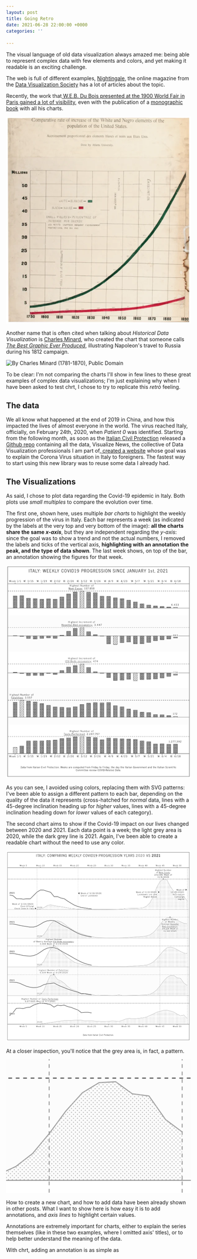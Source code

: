 ```yaml
---
layout: post
title: Going Retro
date: 2021-06-28 22:00:00 +0000
categories: ''

---
```

The visual language of old data visualization always amazed me: being able to represent complex data with few elements and colors, and yet making it readable is an exciting challenge.

The web is full of different examples, [Nightingale](https://nightingaledvs.com), the online magazine from the [Data Visualization Society](https://www.datavisualizationsociety.org "DVS Website") has a lot of articles about the topic.

Recently, the work that[ W.E.B. Du Bois presented at the 1900 World Fair in Paris gained a lot of visibility](https://www.smithsonianmag.com/history/first-time-together-and-color-book-displays-web-du-bois-visionary-infographics-180970826/ "W.E.B. Du Bois’ Visionary Infographics Come Together for the First Time in Full Color"), even with the publication of a [monographic book](https://amzn.to/3x6IK0u "Visualizing Black America: The Color Line at the Turn of the Twentieth Century") with all his charts.

![COMPARATIVE RATE OF INCREASE OF THE WHITE AND NEGRO ELEMENTS OF THE POPULATION OF THE UNITED STATES - PRINCETON ARCHITECTURAL PRESS](/assets/uploads/screenshot-2021-06-29-at-19-41-22.png "COMPARATIVE RATE OF INCREASE OF THE WHITE AND NEGRO ELEMENTS OF THE POPULATION OF THE UNITED STATES - PRINCETON ARCHITECTURAL PRESS")

Another name that is often cited when talking about _Historical Data Visualization_ is [Charles Minard](https://en.wikipedia.org/wiki/Charles_Joseph_Minard "Charles Minard on Wikipedia"), who created the chart that someone calls [_The Best Graphic Ever Produced_](https://www.nationalgeographic.com/culture/article/charles-minard-cartography-infographics-history "The Underappreciated Man Behind the “Best Graphic Ever Produced”"), illustrating Napoleon's travel to Russia during his 1812 campaign.

![By Charles Minard (1781-1870), Public Domain](https://upload.wikimedia.org/wikipedia/commons/thumb/2/29/Minard.png/1600px-Minard.png "By Charles Minard (1781-1870), Public Domain")

To be clear: I'm not comparing the charts I'll show in few lines to these great examples of complex data visualizations; I'm just explaining why when I have been asked to test chrt, I chose to try to replicate this _retrò_ feeling.

## The data

We all know what happened at the end of 2019 in China, and how this impacted the lives of almost everyone in the world. The virus reached Italy, officially, on February 24th, 2020, when _Patient 0_ was identified. Starting from the following month, as soon as the [Italian Civil Protection](https://www.protezionecivile.gov.it/it/ "Dipartimento della Protezione Civile") released a [Github repo](https://github.com/pcm-dpc/COVID-19 "pcm-dpc/COVID-19") containing all the data, Visualize News, the collective of Data Visualization professionals I am part of,[ created a website](https://coronavirus.visualize.news "Corona Virus in Italy") whose goal was to explain the Corona Virus situation in Italy to foreigners. The fastest way to start using this new library was to reuse some data I already had.

## The Visualizations

As said, I chose to plot data regarding the Covid-19 epidemic in Italy. Both plots use _small multiples_ to compare the evolution over time.

The first one, shown here, uses multiple _bar charts_ to highlight the weekly progression of the virus in Italy. Each bar represents a week (as indicated by the labels at the very top and very bottom of the image): **all the charts share the same _x-axis_**, but they are independent regarding the _y-axis_: since the goal was to show a trend and not the actual numbers, I removed the labels and ticks of the vertical axis, **highlighting with an annotation the peak, and the type of data shown**. The last week shows, on top of the bar, an annotation showing the figures for that week.

![Weekly Covid-19 Progression in Italy since Jan. 1st, 2021](/assets/uploads/screenshot-2021-06-29-at-19-05-48.png "Weekly Covid-19 Progression in Italy since Jan. 1st, 2021")

As you can see, I avoided using colors, replacing them with SVG patterns: I've been able to assign a different pattern to each bar, depending on the quality of the data it represents (cross-hatched for _normal_ data, lines with a 45-degree inclination heading up for _higher_ values, lines with a 45-degree inclination heading down for _lower_ values of each category).

The second chart aims to show if the Covid-19 impact on our lives changed between 2020 and 2021. Each data point is a week; the light grey area is 2020, while the dark grey line is 2021. Again, I've been able to create a readable chart without the need to use any color. 

![Weekly Progression of Covid-19 in Italy: Comparison Between 2020 and 2021](/assets/uploads/screenshot-2021-06-29-at-19-49-04.png "Weekly Progression of Covid-19 in Italy: Comparison Between 2020 and 2021")

At a closer inspection, you'll notice that the grey area is, in fact, a pattern.

![Detail of the Pattern](/assets/uploads/screenshot-2021-06-29-at-19-50-00.png "Detail of the Pattern")

How to create a new chart, and how to add data have been already shown in other posts. What I want to show here is how easy it is to add annotations, and _axis lines_ to highlight certain values. 

Annotations are extremely important for charts, either to explain the series themselves (like in these two examples, where I omitted axis' titles), or to help better understand the meaning of the data.

With chrt, adding an annotation is as simple as